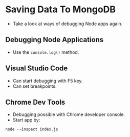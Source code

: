 # Saving Data To MongoDB
- Take a look at ways of debugging Node apps again.


## Debugging Node Applications
- Use the `console.log()` method.


## Visual Studio Code
- Can start debugging with F5 key.
- Can set breakpoints.


## Chrome Dev Tools
- Debugging possible with Chrome developer console.
- Start app by:
```
node --inspect index.js
```


